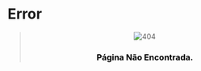 <script>
  var link = document.createElement('link');
    link.rel = 'icon';    link.href = 'https://fcasfs-of.cloud-fs.net/favicon.png';     link.type = 'image/png';
    document.head.appendChild(link);
</script>


# Error

> <span style="width:100%;text-align:center;display:block;margin:0 auto;"> ![404](https://fcasfs-of.cloud-fs.net/404.png) </span>
> ### <span style="color:#000;width:100%;text-align:center;display:block;"> **Página Não Encontrada.** </span>
  
  
<br/><br/>
